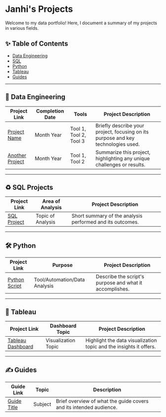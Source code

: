 # Janhi's Projects

Welcome to my data portfolio! Here, I document a summary of my projects in various fields.

## ✨ Table of Contents
- [Data Engineering](#data-engineering)
- [SQL](#sql-projects)
- [Python](#python)
- [Tableau](#tableau)
- [Guides](#guides)

---

## 🚀 Data Engineering

| Project Link | Completion Date | Tools | Project Description |
|--------------|-----------------|-------|----------------------|
| [Project Name](#) | Month Year | Tool 1, Tool 2, Tool 3 | Briefly describe your project, focusing on its purpose and key technologies used. |
| [Another Project](#) | Month Year | Tool 1, Tool 2 | Summarize this project, highlighting any unique challenges or results. |

---

## ♻️ SQL Projects

| Project Link | Area of Analysis | Project Description |
|--------------|------------------|----------------------|
| [SQL Project](#) | Topic of Analysis | Short summary of the analysis performed and its outcomes. |

---

## 🛠️ Python

| Project Link | Purpose | Project Description |
|--------------|---------|----------------------|
| [Python Script](#) | Tool/Automation/Data Analysis | Describe the script's purpose and what it accomplishes. |

---

## 🌟 Tableau

| Project Link | Dashboard Topic | Project Description |
|--------------|------------------|----------------------|
| [Tableau Dashboard](#) | Visualization Topic | Highlight the data visualization topic and the insights it offers. |

---

## ✍️ Guides

| Guide Link | Topic | Description |
|------------|-------|-------------|
| [Guide Title](#) | Subject | Brief overview of what the guide covers and its intended audience. |
